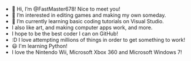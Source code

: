 - 👋 Hi, I’m @FastMaster678! Nice to meet you!
- 👀 I’m interested in editing games and making my own someday.
- 🌱 I’m currently learning basic coding tutorials on Visual Studio.
- I also like art, and making computer apps work, and more.
- I hope to be the best coder I can on GitHub!
- :D I love attempting millions of things in order to get something to work!
- 😃 I'm learning Python! 
- I love the Nintendo Wii, Microsoft Xbox 360 and Microsoft Windows 7!
<!---
FastMaster678/FastMaster678 is a ✨ special ✨ repository because its `README.md` (this file) appears on your GitHub profile.
You can click the Preview link to take a look at your changes.
--->

